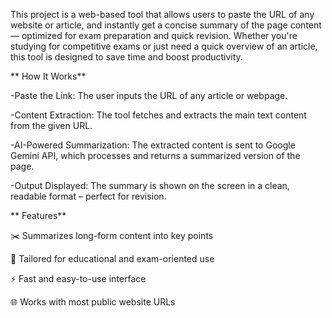 
This project is a web-based tool that allows users to paste the URL of any website or article, and instantly get a concise summary of the page content — optimized for exam preparation and quick revision.
Whether you're studying for competitive exams or just need a quick overview of an article, this tool is designed to save time and boost productivity.

** How It Works**

-Paste the Link: The user inputs the URL of any article or webpage.

-Content Extraction: The tool fetches and extracts the main text content from the given URL.

-AI-Powered Summarization: The extracted content is sent to Google Gemini API, which processes and returns a summarized version of the page.

-Output Displayed: The summary is shown on the screen in a clean, readable format – perfect for revision.

** Features**

✂️ Summarizes long-form content into key points

📖 Tailored for educational and exam-oriented use

⚡ Fast and easy-to-use interface

🌐 Works with most public website URLs
